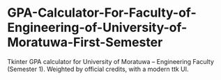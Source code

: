 # GPA-Calculator-For-Faculty-of-Engineering-of-University-of-Moratuwa-First-Semester
Tkinter GPA calculator for University of Moratuwa – Engineering Faculty (Semester 1). Weighted by official credits, with a modern ttk UI.
